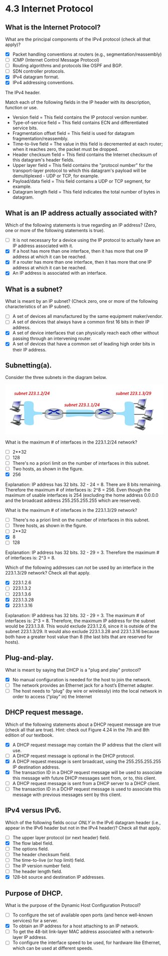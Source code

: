 # 4.3 Internet Protocol

## What is the Internet Protocol?

What are the principal components of the IPv4 protocol (check all that apply)?

- [x] Packet handling conventions at routers (e.g., segmentation/reassembly)
- [ ] ICMP (Internet Control Message Protocol)
- [ ] Routing algorithms and protocols like OSPF and BGP.
- [ ] SDN controller protocols.
- [x] IPv4 datagram format.
- [x] IPv4 addressing conventions.

The IPv4 header.

Match each of the following fields in the IP header with its description, function or use.

* Version field = This field contains the IP protocol version number.
* Type-of-service field = This field contains ECN and differentiated service bits.
* Fragmentation offset field = This field is used for datagram fragmentation/reassembly.
* Time-to-live field = The value in this field is decremented at each router; when it reaches zero, the packet must be dropped. 
* Header checksum field = This field contains the Internet checksum of this datagram's header fields.
* Upper layer field = This field contains the "protocol number" for the transport-layer protocol to which this datagram's payload will be demultiplexed - UDP or TCP, for example.
* Payload/data field = This field contains a UDP or TCP segment, for example.
* Datagram length field = This field indicates the total number of bytes in datagram.

## What is an IP address actually associated with?

Which of the following statements is true regarding an IP address? (Zero, one or more of the following statements is true).
- [ ] It is not necessary for a device using the IP protocol to actually have an IP address associated with it.
- [x] If a host has more than one interface, then it has more that one IP address at which it can be reached.
- [x] If a router has more than one interface, then it has more that one IP address at which it can be reached.
- [x]  An IP address is associated with an interface.

## What is a subnet?

What is meant by an IP subnet? (Check zero, one or more of the following characteristics of an IP subnet).
- [ ] A set of devices all manufactured by the same equipment maker/vendor.
- [ ] A set of devices that always have a common first 16 bits in their IP address.
- [x] A set of device interfaces that can physically reach each other without passing through an intervening router.
- [x] A set of devices that have a common set of leading high order bits in their IP address.

## Subnetting(a).
Consider the three subnets in the diagram below.

![subnetting a](img/subnetting-a.png)

What is the maximum # of interfaces in the 223.1.2/24 network?

- [ ] 2**32
- [ ] 128
- [ ] There's no a priori limit on the number of interfaces in this subnet.
- [ ] Two hosts, as shown in the figure.
- [x] 256

Explanation: IP address has 32 bits. 32 - 24 = 8. There are 8 bits remaining. Therefore the maximum # of interfaces is: 2^8 = 256. Even though the maximum of usable interfaces is 254 (excluding the home address 0.0.0.0 and the broadcast address 255.255.255.255 which are reserved).

What is the maximum # of interfaces in the 223.1.3/29 network?

- [ ] There's no a priori limit on the number of interfaces in this subnet.
- [ ] Three hosts, as shown in the figure.
- [ ] 2**32
- [x] 8
- [ ] 128

Explanation: IP address has 32 bits. 32 - 29 = 3. Therefore the maximum # of interfaces is: 2^3 = 8. 

Which of the following addresses can _not_ be used by an interface in the 223.1.3/29 network? Check all that apply.

- [x] 223.1.2.6
- [ ] 223.1.3.2
- [ ] 223.1.3.6
- [x] 223.1.3.28
- [x] 223.1.3.16

Explanation: IP address has 32 bits. 32 - 29 = 3. The maximum # of interfaces is: 2^3 = 8. Therefore, the maximum IP address for the subnet would be 223.1.3.8. This would exclude 223.1.2.6, since it is outside of the subnet 223.1.3/29. It would also exclude 223.1.3.28 and 223.1.3.16 because both have a greater host value than 8 (the last bits that are reserved for hosts).

## Plug-and-play.
What is meant by saying that DHCP is a "plug and play" protocol?

- [x] No manual configuration is needed for the host to join the network.
- [ ] The network provides an Ethernet jack for a host’s Ethernet adapter.
- [ ] The host needs to “plug” (by wire or wirelessly) into the local network in order to access (“play” in) the Internet

## DHCP request message. 
Which of the following statements about a DHCP request message are true (check all that are true). Hint: check out Figure 4.24 in the 7th and 8th edition of our textbook.

- [x] A DHCP request message may contain the IP address that the client will use.
- [ ] A DHCP request message is optional in the DHCP protocol.
- [x] A DHCP request message is sent broadcast, using the 255.255.255.255 IP destination address.
- [x] The transaction ID in a DHCP request message will be used to associate this message with future DHCP messages sent from, or to, this client.
- [ ] A DHCP request message is sent from a DHCP server to a DHCP client.
- [ ] The transaction ID in a DCHP request message is used to associate this message with previous messages sent by this client.

## IPv4 versus IPv6. 
Which of the following fields occur _ONLY_ in the IPv6 datagram header (i.e., appear in the IPv6 header but not in the IPv4 header)?  Check all that apply.

- [ ] The upper layer protocol (or next header) field.
- [x] The flow label field.
- [ ] The options field.
- [ ] The header checksum field.
- [ ] The time-to-live (or hop limit) field.
- [ ] The IP version number field.
- [ ] The header length field.
- [x] 128-bit source and destination IP addresses.

## Purpose of DHCP. 
What is the purpose of the Dynamic Host Configuration Protocol?

- [ ] To configure the set of available open ports (and hence well-known services) for a server.
- [x] To obtain an IP address for a host attaching to an IP network.
- [ ] To get the 48-bit link-layer MAC address associated with a network-layer IP address.
- [ ] To configure the interface speed to be used, for hardware like Ethernet, which can be used at different speeds.
